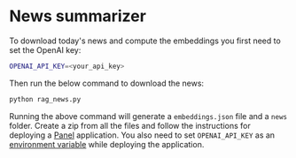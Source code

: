 # News summarizer

To download today's news and compute the embeddings you first need to set the OpenAI key:

```bash
OPENAI_API_KEY=<your_api_key> 
```

Then run the below command to download the news:

```sh
python rag_news.py
```

Running the above command will generate a `embeddings.json` file and a `news` folder. Create a zip 
from all the files and follow the instructions for deploying a [Panel](https://docs.cloud.ploomber.io/en/latest/apps/panel.html) application.
You also need to set `OPENAI_API_KEY` as an [environment variable](https://docs.cloud.ploomber.io/en/latest/user-guide/env-vars.html) while deploying the application.